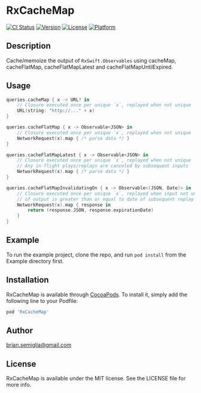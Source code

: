 # RxCacheMap

[![CI Status](https://img.shields.io/travis/brian.semiglia@gmail.com/RxCacheMap.svg?style=flat)](https://travis-ci.org/brian.semiglia@gmail.com/RxCacheMap)
[![Version](https://img.shields.io/cocoapods/v/RxCacheMap.svg?style=flat)](https://cocoapods.org/pods/RxCacheMap)
[![License](https://img.shields.io/cocoapods/l/RxCacheMap.svg?style=flat)](https://cocoapods.org/pods/RxCacheMap)
[![Platform](https://img.shields.io/cocoapods/p/RxCacheMap.svg?style=flat)](https://cocoapods.org/pods/RxCacheMap)

## Description

Cache/memoize the output of `RxSwift.Observables` using cacheMap, cacheFlatMap, cacheFlatMapLatest and cacheFlatMapUntilExpired.

## Usage

```swift
queries.cacheMap { x -> URL? in
    // Closure executed once per unique `x`, replayed when not unique
    URL(string: "http://..." + x)
}

queries.cacheFlatMap { x -> Observable<JSON> in
    // Closure executed once per unique `x`, replayed when not unique
    NetworkRequest(x).map { /* parse data */ }
}

queries.cacheFlatMapLatest { x -> Observable<JSON> in
    // Closure executed once per unique `x`, replayed when not unique
    // Any in-flight plays/replays are canceled by subsequent inputs
    NetworkRequest(x).map { /* parse data */ }
}

queries.cacheFlatMapInvalidatingOn { x -> Observable<(JSON, Date)> in
    // Closure executed once per unique `x`, replayed when input not unique until date 
    // of output is greater than or equal to date of subsequent replay
    NetworkRequest(x).map { response in 
        return (response.JSON, response.expirationDate)
    }
}
```

## Example

To run the example project, clone the repo, and run `pod install` from the Example directory first.

## Installation

RxCacheMap is available through [CocoaPods](https://cocoapods.org). To install
it, simply add the following line to your Podfile:

```ruby
pod 'RxCacheMap'
```

## Author

brian.semiglia@gmail.com

## License

RxCacheMap is available under the MIT license. See the LICENSE file for more info.
